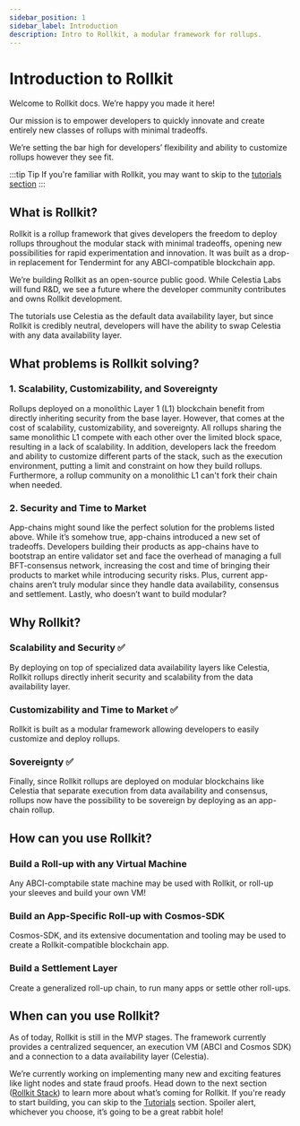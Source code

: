 ```yaml
---
sidebar_position: 1
sidebar_label: Introduction
description: Intro to Rollkit, a modular framework for rollups.
---
```


# Introduction to Rollkit

Welcome to Rollkit docs. We’re happy you made it here!

Our mission is to empower developers to quickly innovate and create entirely new classes of rollups with minimal tradeoffs.

We’re setting the bar high for developers’ flexibility and ability to customize rollups however they see fit.

:::tip Tip
If you're familiar with Rollkit, you may want to skip to the [tutorials section](../category/tutorials)
:::

## What is Rollkit?

Rollkit is a rollup framework that gives developers the freedom to deploy rollups throughout the modular stack with minimal tradeoffs, opening new possibilities for rapid experimentation and innovation.
It was built as a drop-in replacement for Tendermint for any ABCI-compatible blockchain app.

We’re building Rollkit as an open-source public good. While Celestia Labs will fund R&D, we see a future where the developer community contributes and owns Rollkit development.

The tutorials use Celestia as the default data availability layer, but since Rollkit is credibly neutral, developers will have the ability to swap Celestia with any data availability layer.

## What problems is Rollkit solving?

### 1. Scalability, Customizability, and Sovereignty

Rollups deployed on a monolithic Layer 1 (L1) blockchain benefit from directly inheriting security from the base layer. However, that comes at the cost of scalability, customizability, and sovereignty.
All rollups sharing the same monolithic L1 compete with each other over the limited block space, resulting in a lack of scalability.
In addition, developers lack the freedom and ability to customize different parts of the stack, such as the execution environment, putting a limit and constraint on how they build rollups.
Furthermore, a rollup community on a monolithic L1 can't fork their chain when needed.

### 2. Security and Time to Market

App-chains might sound like the perfect solution for the problems listed above. While it’s somehow true, app-chains introduced a new set of tradeoffs.
Developers building their products as app-chains have to bootstrap an entire validator set and face the overhead of managing a full BFT-consensus network, increasing the cost and time of bringing their products to market while introducing security risks.
Plus, current app-chains aren’t truly modular since they handle data availability, consensus and settlement. Lastly, who doesn’t want to build modular?

## Why Rollkit?

### Scalability and Security ✅

By deploying on top of specialized data availability layers like Celestia, Rollkit rollups directly inherit security and scalability from the data availability layer.

### Customizability and Time to Market ✅

Rollkit is built as a modular framework allowing developers to easily customize and deploy rollups.

### Sovereignty ✅

Finally, since Rollkit rollups are deployed on modular blockchains like Celestia that separate execution from data availability and consensus, rollups now have the possibility to be sovereign by deploying as an app-chain rollup.

## How can you use Rollkit?

### Build a Roll-up with any Virtual Machine

Any ABCI-comptabile state machine may be used with Rollkit, or roll-up your sleeves and build your own VM!

### Build an App-Specific Roll-up with Cosmos-SDK

Cosmos-SDK, and its extensive documentation and tooling may be used to create a Rollkit-compatible blockchain app.

### Build a Settlement Layer

Create a generalized roll-up chain, to run many apps or settle other roll-ups.

## When can you use Rollkit?

As of today, Rollkit is still in the MVP stages. The framework currently provides a centralized sequencer, an execution VM (ABCI and Cosmos SDK) and a connection to a data availability layer (Celestia).

We’re currently working on implementing many new and exciting features like light nodes and state fraud proofs.
Head down to the next section ([Rollkit Stack](./rollkit-stack.md)) to learn more about what’s coming for Rollkit. If you're ready to start building, you can skip to the [Tutorials](../category/tutorials) section.
Spoiler alert, whichever you choose, it’s going to be a great rabbit hole!
